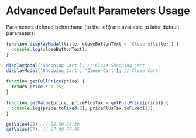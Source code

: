 # Advanced Default Parameters Usage

Parameters defined beforehand (to the left) are available to later default parameters:

```javascript
function displayModal(title, closeButtonText = `Close ${title}`) {
  console.log(closeButtonText);
}

displayModal('Shopping Cart'); // Close Shopping Cart
displayModal('Shopping Cart', 'Close Cart'); // Close Cart
```

```javascript
function getFullPrice(price) {
  return price * 1.15;
}

function getValue(price, pricePlusTax = getFullPrice(price)) {
  console.log(price.toFixed(2), pricePlusTax.toFixed(2));
}

getValue(22); // 22.00 25.30
getValue(67); // 67.00 77.05
```
